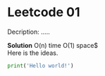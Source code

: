 # Leetcode 01
Decription: .....

**Solution** O(n) time O(1) space$  
Here is the ideas.


```python
print('Hello world!')
```
